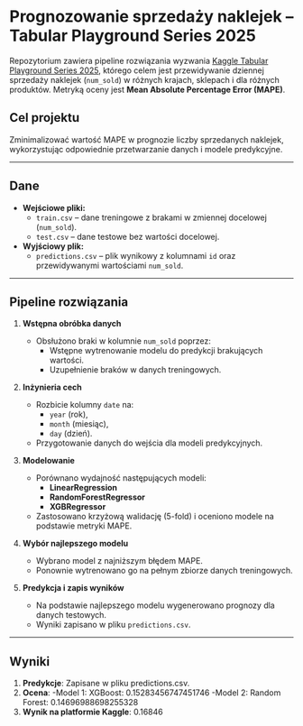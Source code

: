 # Prognozowanie sprzedaży naklejek – Tabular Playground Series 2025

Repozytorium zawiera pipeline rozwiązania wyzwania [Kaggle Tabular Playground Series 2025]([https://www.kaggle.com/](https://www.kaggle.com/competitions/playground-series-s5e1/overview)), którego celem jest przewidywanie dziennej sprzedaży naklejek (`num_sold`) w różnych krajach, sklepach i dla różnych produktów. Metryką oceny jest **Mean Absolute Percentage Error (MAPE)**.

## Cel projektu
Zminimalizować wartość MAPE w prognozie liczby sprzedanych naklejek, wykorzystując odpowiednie przetwarzanie danych i modele predykcyjne.

---

## Dane
- **Wejściowe pliki:**
  - `train.csv` – dane treningowe z brakami w zmiennej docelowej (`num_sold`).
  - `test.csv` – dane testowe bez wartości docelowej.
- **Wyjściowy plik:**
  - `predictions.csv` – plik wynikowy z kolumnami `id` oraz przewidywanymi wartościami `num_sold`.

---

## Pipeline rozwiązania

1. **Wstępna obróbka danych**
   - Obsłużono braki w kolumnie `num_sold` poprzez:
     - Wstępne wytrenowanie modelu do predykcji brakujących wartości.
     - Uzupełnienie braków w danych treningowych.

2. **Inżynieria cech**
   - Rozbicie kolumny `date` na:
     - `year` (rok),
     - `month` (miesiąc),
     - `day` (dzień).
   - Przygotowanie danych do wejścia dla modeli predykcyjnych.

3. **Modelowanie**
   - Porównano wydajność następujących modeli:
     - **LinearRegression**
     - **RandomForestRegressor**
     - **XGBRegressor**
   - Zastosowano krzyżową walidację (5-fold) i oceniono modele na podstawie metryki MAPE.

4. **Wybór najlepszego modelu**
   - Wybrano model z najniższym błędem MAPE.
   - Ponownie wytrenowano go na pełnym zbiorze danych treningowych.

5. **Predykcja i zapis wyników**
   - Na podstawie najlepszego modelu wygenerowano prognozy dla danych testowych.
   - Wyniki zapisano w pliku `predictions.csv`.

---
## Wyniki
1. **Predykcje**: Zapisane w pliku predictions.csv.
2. **Ocena**:
   -Model 1: XGBoost: 0.15283456747451746
   -Model 2: Random Forest: 0.14696988698255328
3. **Wynik na platformie Kaggle**: 0.16846
